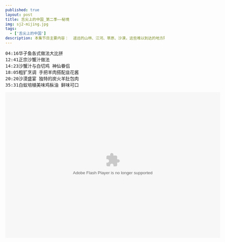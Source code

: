 ```yaml
---
published: true
layout: post
title: 舌尖上的中国_第二季——秘境
img: sj2-mijing.jpg
tags: 
  - ['舌尖上的中国']
description: 本集节目主要内容：  遥远的山林、江河、草原、沙漠，这些难以到达的地方隐藏着不为人知的美味，人类与自然携手让古老的美味延续至今。 秘境，带我们发现和寻找与众不同的人和食物。 （《舌尖上的中国 第二季》 第六集 秘境）
---
```

<pre>
04:16华子鱼各式做法大比拼
12:41正宗沙蟹汁做法
14:23沙蟹汁与白切鸡 神仙眷侣
18:05粗犷烹调 手把羊肉搭配韭花酱
20:20沙漠盛宴 独特的炭火羊肚包肉
35:31白蚁培植美味鸡枞油 鲜味可口
</pre>

<embed src="http://player.youku.com/player.php/sid/XNzE2MTExMTIw/v.swf" allowFullScreen="true" quality="high" width="680" height="460" align="middle" allowScriptAccess="always" type="application/x-shockwave-flash"></embed>